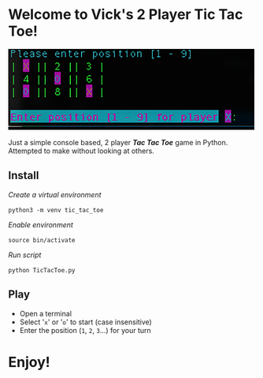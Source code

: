 # Welcome to Vick's 2 Player Tic Tac Toe!

![2 player, Python Tic Tac Toe](images/python-tic-tac-toe.png "2 player, Python Tic tac Toe")

Just a simple console based, 2 player ***Tac Tac Toe*** game in Python. Attempted to make without looking at others.

## Install
*Create a virtual environment*
```shell
python3 -m venv tic_tac_toe
```

*Enable environment*
```shell
source bin/activate
```

*Run script*
```shell
python TicTacToe.py
```

## Play
- Open a terminal
- Select '`x`' or '`o`' to start (case insensitive)
- Enter the position (`1`, `2`, `3`...) for your turn

# Enjoy!
